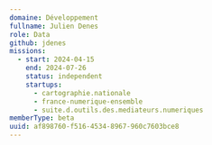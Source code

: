 ```yaml
---
domaine: Développement
fullname: Julien Denes
role: Data
github: jdenes
missions:
  - start: 2024-04-15
    end: 2024-07-26
    status: independent
    startups:
      - cartographie.nationale
      - france-numerique-ensemble
      - suite.d.outils.des.mediateurs.numeriques
memberType: beta
uuid: af898760-f516-4534-8967-960c7603bce8
---
```

